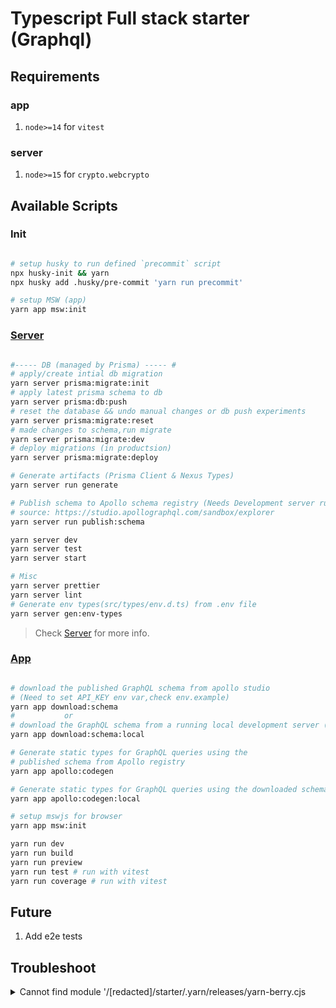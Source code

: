 # Typescript Full stack starter (Graphql)

## Requirements

### app

1. `node>=14` for `vitest`

### server

1. `node>=15` for `crypto.webcrypto`

## Available Scripts

### Init

```sh

# setup husky to run defined `precommit` script
npx husky-init && yarn
npx husky add .husky/pre-commit 'yarn run precommit'

# setup MSW (app)
yarn app msw:init
```

### [Server](./packages/server)

```sh

#----- DB (managed by Prisma) ----- #
# apply/create intial db migration
yarn server prisma:migrate:init
# apply latest prisma schema to db
yarn server prisma:db:push
# reset the database && undo manual changes or db push experiments
yarn server prisma:migrate:reset
# made changes to schema,run migrate
yarn server prisma:migrate:dev
# deploy migrations (in productsion)
yarn server prisma:migrate:deploy

# Generate artifacts (Prisma Client & Nexus Types)
yarn server run generate

# Publish schema to Apollo schema registry (Needs Development server running)
# source: https://studio.apollographql.com/sandbox/explorer
yarn server run publish:schema

yarn server dev
yarn server test
yarn server start

# Misc
yarn server prettier
yarn server lint
# Generate env types(src/types/env.d.ts) from .env file
yarn server gen:env-types
```

> Check [Server](./packages/server) for more info.

### [App](./packages/app)

```sh

# download the published GraphQL schema from apollo studio
# (Need to set API_KEY env var,check env.example)
yarn app download:schema
#           or
# download the GraphQL schema from a running local development server (eg:http://localhost:4000)
yarn app download:schema:local

# Generate static types for GraphQL queries using the
# published schema from Apollo registry
yarn app apollo:codegen

# Generate static types for GraphQL queries using the downloaded schema
yarn app apollo:codegen:local

# setup mswjs for browser
yarn app msw:init

yarn run dev
yarn run build
yarn run preview
yarn run test # run with vitest
yarn run coverage # run with vitest

```

## Future

1. Add e2e tests


## Troubleshoot

<details>
<summary>
Cannot find module '/[redacted]/starter/.yarn/releases/yarn-berry.cjs
</summary>

```sh
rm .yarnrc.yml
yarn set version berry

# and add below line to `.yarnrc.yml`
nodeLinker: node-modules

```

</details>
